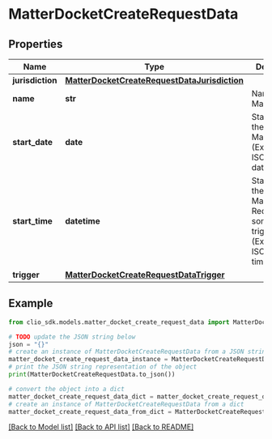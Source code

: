 # MatterDocketCreateRequestData


## Properties

Name | Type | Description | Notes
------------ | ------------- | ------------- | -------------
**jurisdiction** | [**MatterDocketCreateRequestDataJurisdiction**](MatterDocketCreateRequestDataJurisdiction.md) |  | 
**name** | **str** | Name of the MatterDocket. | 
**start_date** | **date** | Start date of the MatterDocket. (Expects an ISO-8601 date). | 
**start_time** | **datetime** | Start time of the MatterDocket. Required for some triggers.  (Expects an ISO-8601 timestamp). | [optional] 
**trigger** | [**MatterDocketCreateRequestDataTrigger**](MatterDocketCreateRequestDataTrigger.md) |  | 

## Example

```python
from clio_sdk.models.matter_docket_create_request_data import MatterDocketCreateRequestData

# TODO update the JSON string below
json = "{}"
# create an instance of MatterDocketCreateRequestData from a JSON string
matter_docket_create_request_data_instance = MatterDocketCreateRequestData.from_json(json)
# print the JSON string representation of the object
print(MatterDocketCreateRequestData.to_json())

# convert the object into a dict
matter_docket_create_request_data_dict = matter_docket_create_request_data_instance.to_dict()
# create an instance of MatterDocketCreateRequestData from a dict
matter_docket_create_request_data_from_dict = MatterDocketCreateRequestData.from_dict(matter_docket_create_request_data_dict)
```
[[Back to Model list]](../README.md#documentation-for-models) [[Back to API list]](../README.md#documentation-for-api-endpoints) [[Back to README]](../README.md)



